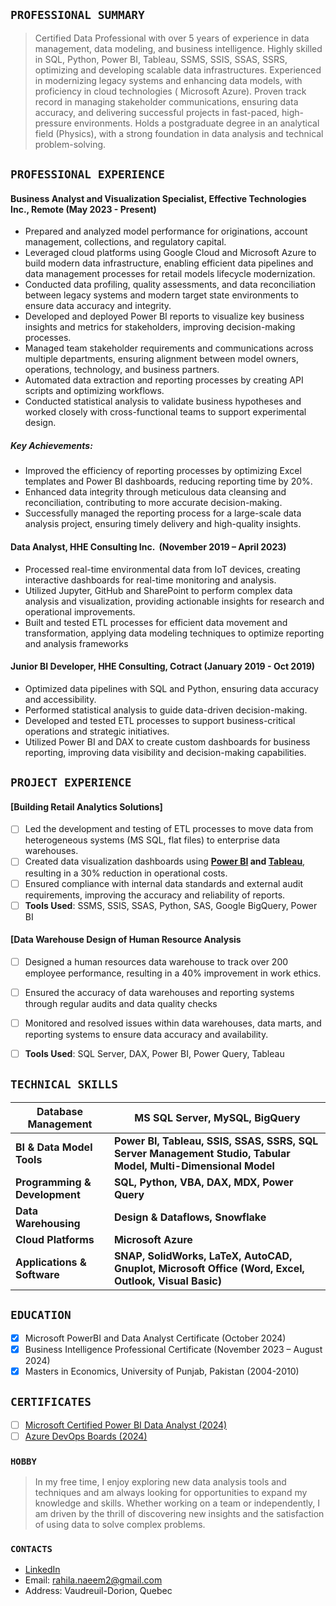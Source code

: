 ## `PROFESSIONAL SUMMARY`
> Certified Data Professional with over 5 years of experience in data management, data modeling, and business intelligence. Highly skilled in SQL, Python, Power BI, Tableau, SSMS, SSIS, SSAS, SSRS, optimizing and developing scalable data infrastructures. Experienced in modernizing legacy systems and enhancing data models, with proficiency in cloud technologies ( Microsoft Azure). Proven track record in managing stakeholder communications, ensuring data accuracy, and delivering successful projects in fast-paced, high-pressure environments. Holds a postgraduate degree in an analytical field (Physics), with a strong foundation in data analysis and technical problem-solving.

## `PROFESSIONAL EXPERIENCE`
 #### Business Analyst and Visualization Specialist, Effective Technologies Inc., Remote (May 2023 - Present)
- Prepared and analyzed model performance for originations, account management, collections, and regulatory capital.
-	Leveraged cloud platforms using Google Cloud and Microsoft Azure to build modern data infrastructure, enabling efficient data pipelines and data management processes for retail models lifecycle modernization.
-	Conducted data profiling, quality assessments, and data reconciliation between legacy systems and modern target state environments to ensure data accuracy and integrity.
-	Developed and deployed Power BI reports to visualize key business insights and metrics for stakeholders, improving decision-making processes.
-	Managed team stakeholder requirements and communications across multiple departments, ensuring alignment between model owners, operations, technology, and business partners.
- Automated data extraction and reporting processes by creating API scripts and optimizing workflows.
-	Conducted statistical analysis to validate business hypotheses and worked closely with cross-functional teams to support experimental design.

##### Key Achievements:
- Improved the efficiency of reporting processes by optimizing Excel templates and Power BI dashboards, reducing reporting time by 20%.
- Enhanced data integrity through meticulous data cleansing and reconciliation, contributing to more accurate decision-making.
- Successfully managed the reporting process for a large-scale data analysis project, ensuring timely delivery and high-quality insights.

#### Data Analyst, HHE Consulting Inc.  (November 2019 – April 2023)
-	Processed real-time environmental data from IoT devices, creating interactive dashboards for real-time monitoring and analysis.
-	Utilized Jupyter, GitHub and SharePoint to perform complex data analysis and visualization, providing actionable insights for research and operational improvements.
-	Built and tested ETL processes for efficient data movement and transformation, applying data modeling techniques to optimize reporting and analysis frameworks

#### Junior BI Developer, HHE Consulting, Cotract   (January 2019 - Oct 2019)
- Optimized data pipelines with SQL and Python, ensuring data accuracy and accessibility.
- Performed statistical analysis to guide data-driven decision-making.
- Developed and tested ETL processes to support business-critical operations and strategic initiatives.
- Utilized Power BI and DAX to create custom dashboards for business reporting, improving data visibility and decision-making capabilities.


## `PROJECT EXPERIENCE`
#### [Building Retail Analytics Solutions]
- [ ]	Led the development and testing of ETL processes to move data from heterogeneous systems (MS SQL, flat files) to enterprise data warehouses.
- [ ]	Created data visualization dashboards using <b>[Power BI](https://github.com/rnkouser/PowerBI-Projects) and [Tableau](https://public.tableau.com/app/profile/rahila.naeem.kouser/vizzes)</b>, resulting in a 30% reduction in operational costs.
- [ ]	Ensured compliance with internal data standards and external audit requirements, improving the accuracy and reliability of reports.
- [ ] **Tools Used**: SSMS, SSIS, SSAS, Python, SAS, Google BigQuery, Power BI

#### [Data Warehouse Design of Human Resource Analysis
- [ ]	Designed a human resources data warehouse to track over 200 employee performance, resulting in a 40% improvement in work ethics.
- [ ]	Ensured the accuracy of data warehouses and reporting systems through regular audits and data quality checks
- [ ] Monitored and resolved issues within data warehouses, data marts, and reporting systems to ensure data accuracy and availability.
- [ ] **Tools Used**: SQL Server, DAX, Power BI, Power Query, Tableau



## `TECHNICAL SKILLS`

 |Database Management| MS SQL Server, MySQL, BigQuery|
 |------------------------|------------------------------------------|
 |**BI & Data Model Tools**| **Power BI, Tableau, SSIS, SSAS, SSRS, SQL Server Management Studio, Tabular Model, Multi-Dimensional Model**|
 | **Programming & Development**| **SQL, Python, VBA, DAX, MDX, Power Query**|
 | **Data Warehousing**| **Design & Dataflows, Snowflake**|
 | **Cloud Platforms**| **Microsoft Azure**|
 | **Applications & Software** | **SNAP, SolidWorks, LaTeX, AutoCAD, Gnuplot, Microsoft Office (Word, Excel, Outlook, Visual Basic)**|

## `EDUCATION`
- [x] Microsoft PowerBI and Data Analyst Certificate (October 2024)
- [x] Business Intelligence Professional Certificate (November 2023 – August 2024)
- [x] Masters in Economics, University of Punjab, Pakistan (2004-2010)

## `CERTIFICATES`
- [ ] [Microsoft Certified Power BI Data Analyst (2024)](https://learn.microsoft.com/en-us/users/rahilanaeemkouser-2451/transcript?tab=tab-other)
- [ ] [Azure DevOps Boards (2024)](https://www.coursera.org/account/accomplishments/certificate/8GWPCJ4STWJY)

### `HOBBY`
> In my free time, I enjoy exploring new data analysis tools and techniques and am always looking for opportunities to expand my knowledge and skills. Whether working on a team or independently, I am driven by the thrill of discovering new insights and the satisfaction of using data to solve complex problems.

### `CONTACTS`
- [LinkedIn](https://www.linkedin.com/in/rn-kouser-63a881249/)
- Email: rahila.naeem2@gmail.com
- Address: Vaudreuil-Dorion, Quebec
